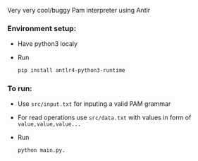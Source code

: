 Very very cool/buggy Pam interpreter using Antlr

### Environment setup:

- Have python3 localy

- Run 
    ```bash
    pip install antlr4-python3-runtime
    ```

### To run:

- Use `src/input.txt` for inputing a valid PAM grammar

- For read operations use `src/data.txt` with values in form of `value,value,value...`

- Run 
    ```bash
    python main.py.
    ```
